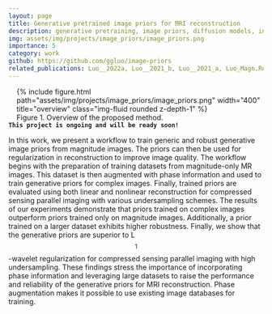 ```yaml
---
layout: page
title: Generative pretrained image priors for MRI reconstruction
description: generative pretraining, image priors, diffusion models, inverse problem, MR image reconstruction, proximal operator, optimization
img: assets/img/projects/image_priors/image_priors.png
importance: 5
category: work
github: https://github.com/ggluo/image-priors
related_publications: Luo__2022a, Luo__2021_b, Luo__2021_a, Luo_Magn.Reson.Med._2023
---
```

<div style="float: right; margin-left: 1rem; margin-bottom: 0rem">
{% include figure.html path="assets/img/projects/image_priors/image_priors.png" width="400" title="overview" class="img-fluid rounded z-depth-1" %}
<div class="caption_post">
    Figure 1. Overview of the proposed method.
</div>
</div>

**`This project is ongoing and will be ready soon!`** 

In this work, we present a workflow to train generic and 
robust generative image priors from magnitude images. The priors can then 
be used for regularization in reconstruction to improve image quality.
    The workflow begins with the preparation of 
training datasets from magnitude-only MR images. This dataset is then
augmented with phase information and used to train generative priors
for complex images. Finally, trained priors are evaluated using
both linear and nonlinear reconstruction for compressed sensing
parallel imaging with various undersampling schemes.
    The results of our experiments demonstrate that
priors trained on complex images outperform priors trained only
on magnitude images. Additionally, a prior trained on a larger
dataset exhibits higher robustness. Finally, we show that the
generative priors are superior to L$$^\mathrm{1}$$-wavelet regularization for
compressed sensing parallel imaging with high undersampling.
These findings stress the importance of incorporating phase
information and leveraging large datasets to raise the
performance and reliability of the generative priors for 
MRI reconstruction. Phase augmentation makes it possible to
use existing image databases for training.

